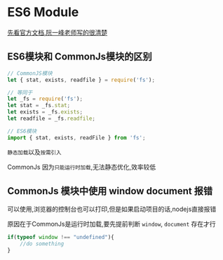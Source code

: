# ES6 Module
[先看官方文档,阮一峰老师写的很清楚](https://es6.ruanyifeng.com/#docs/module)
## ES6模块和 CommonJs模块的区别
```js
// CommonJS模块
let { stat, exists, readfile } = require('fs');

// 等同于
let _fs = require('fs');
let stat = _fs.stat;
let exists = _fs.exists;
let readfile = _fs.readfile;
```
```js
// ES6模块
import { stat, exists, readFile } from 'fs';
```
`静态加载`以及`按需引入`

CommonJs 因为`只能运行时加载`,无法静态优化,效率较低

## CommonJs 模块中使用 window document 报错
可以使用,浏览器的控制台也可以打印,但是如果启动项目的话,nodejs直接报错

原因在于CommonJs是运行时加载,要先提前判断 `window`, `document` 存在才行
```js
if(typeof window !== "undefined"){
    //do something
}
```